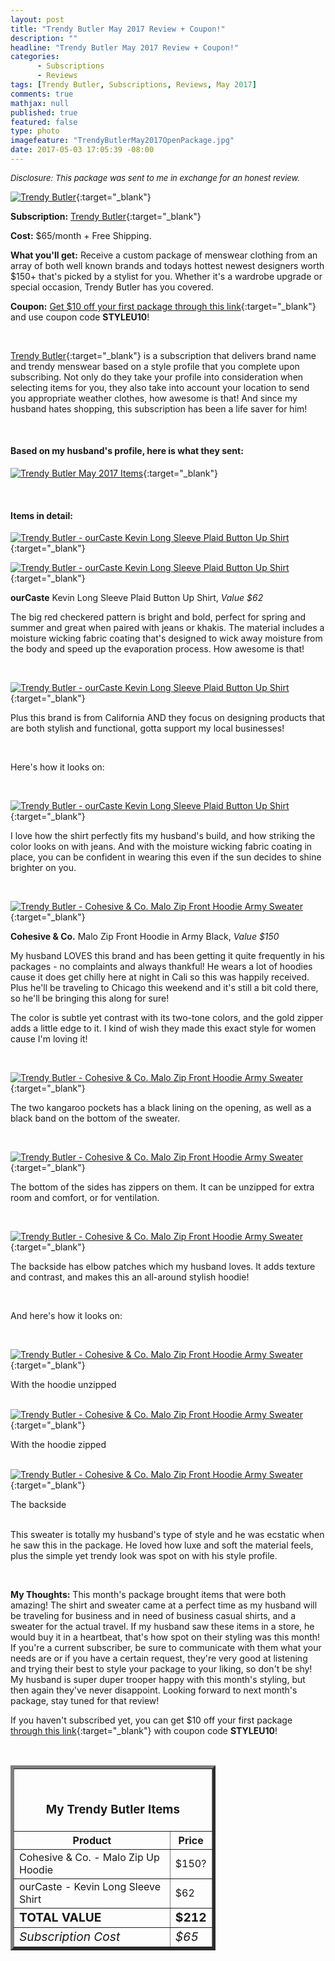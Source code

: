 ```yaml
---
layout: post
title: "Trendy Butler May 2017 Review + Coupon!"
description: ""
headline: "Trendy Butler May 2017 Review + Coupon!"
categories: 
      - Subscriptions
      - Reviews
tags: [Trendy Butler, Subscriptions, Reviews, May 2017]
comments: true
mathjax: null
published: true
featured: false
type: photo
imagefeature: "TrendyButlerMay2017OpenPackage.jpg"
date: 2017-05-03 17:05:39 -08:00
---
```


<i><font size="2">Disclosure: This package was sent to me in exchange for an honest review.</font></i>

[![Trendy Butler](http://whatsupmailbox.com/images/TrendyButlerMay2017Package.jpg)](http://trendybutlers.com/l/B9A76CA0/){:target="_blank"}

**Subscription:** [Trendy Butler](http://trendybutlers.com/l/B9A76CA0/){:target="_blank"}

**Cost:** $65/month + Free Shipping.

**What you'll get:** Receive a custom package of menswear clothing from an array of both well known brands and todays hottest newest designers worth $150+ that's picked by a stylist for you. Whether it's a wardrobe upgrade or special occasion, Trendy Butler has you covered.

**Coupon:** [Get $10 off your first package through this link](http://trendybutlers.com/l/B9A76CA0/){:target="_blank"} and use coupon code **STYLEU10**!

<br>

[Trendy Butler](http://trendybutlers.com/l/B9A76CA0/){:target="_blank"} is a subscription that delivers brand name and trendy menswear based on a style profile that you complete upon subscribing. Not only do they take your profile into consideration when selecting items for you, they also take into account your location to send you appropriate weather clothes, how awesome is that! And since my husband hates shopping, this subscription has been a life saver for him!

<br>

<H4>Based on my husband's profile, here is what they sent:</H4>

[![Trendy Butler May 2017 Items](http://whatsupmailbox.com/images/TrendyButlerMay2017OpenPackage.jpg)](http://trendybutlers.com/l/B9A76CA0/){:target="_blank"}

<br>

<h4>Items in detail:</h4>

[![Trendy Butler - ourCaste Kevin Long Sleeve Plaid Button Up Shirt](http://whatsupmailbox.com/images/TrendyButlerMay2017OurCasteKevinLongSleevePlaidButtonUpShirt.jpg)](http://trendybutlers.com/l/B9A76CA0/){:target="_blank"}

[![Trendy Butler - ourCaste Kevin Long Sleeve Plaid Button Up Shirt](http://whatsupmailbox.com/images/TrendyButlerMay2017OurCasteKevinLongSleevePlaidButtonUpShirt02.jpg)](http://trendybutlers.com/l/B9A76CA0/){:target="_blank"}

**ourCaste** Kevin Long Sleeve Plaid Button Up Shirt, *Value $62*

The big red checkered pattern is bright and bold, perfect for spring and summer and great when paired with jeans or khakis. The material includes a moisture wicking fabric coating that's designed to wick away moisture from the body and speed up the evaporation process. How awesome is that!

<br>

[![Trendy Butler - ourCaste Kevin Long Sleeve Plaid Button Up Shirt](http://whatsupmailbox.com/images/TrendyButlerMay2017OurCasteKevinLongSleevePlaidButtonUpShirt03.jpg)](http://trendybutlers.com/l/B9A76CA0/){:target="_blank"}

Plus this brand is from California AND they focus on designing products that are both stylish and functional, gotta support my local businesses!

<br>

Here's how it looks on:

<br>

[![Trendy Butler - ourCaste Kevin Long Sleeve Plaid Button Up Shirt](http://whatsupmailbox.com/images/TrendyButlerMay2017OurCasteKevinLongSleevePlaidButtonUpShirt04.jpg)](http://trendybutlers.com/l/B9A76CA0/){:target="_blank"}

I love how the shirt perfectly fits my husband's build, and how striking the color looks on with jeans. And with the moisture wicking fabric coating in place, you can be confident in wearing this even if the sun decides to shine brighter on you.

<br>

[![Trendy Butler - Cohesive & Co. Malo Zip Front Hoodie Army Sweater](http://whatsupmailbox.com/images/TrendyButlerMay2017CohesiveCoMaloZipFrontHoodieArmySweater.jpg)](http://trendybutlers.com/l/B9A76CA0/){:target="_blank"}

**Cohesive & Co.** Malo Zip Front Hoodie in Army Black, *Value $150*

My husband LOVES this brand and has been getting it quite frequently in his packages - no complaints and always thankful! He wears a lot of hoodies cause it does get chilly here at night in Cali so this was happily received. Plus he'll be traveling to Chicago this weekend and it's still a bit cold there, so he'll be bringing this along for sure!

The color is subtle yet contrast with its two-tone colors, and the gold zipper adds a little edge to it. I kind of wish they made this exact style for women cause I'm loving it!

<br>

[![Trendy Butler - Cohesive & Co. Malo Zip Front Hoodie Army Sweater](http://whatsupmailbox.com/images/TrendyButlerMay2017CohesiveCoMaloZipFrontHoodieArmySweater02.jpg)](http://trendybutlers.com/l/B9A76CA0/){:target="_blank"}

The two kangaroo pockets has a black lining on the opening, as well as a black band on the bottom of the sweater.

<br>

[![Trendy Butler - Cohesive & Co. Malo Zip Front Hoodie Army Sweater](http://whatsupmailbox.com/images/TrendyButlerMay2017CohesiveCoMaloZipFrontHoodieArmySweater03.jpg)](http://trendybutlers.com/l/B9A76CA0/){:target="_blank"}

The bottom of the sides has zippers on them. It can be unzipped for extra room and comfort, or for ventilation.

<br>

[![Trendy Butler - Cohesive & Co. Malo Zip Front Hoodie Army Sweater](http://whatsupmailbox.com/images/TrendyButlerMay2017CohesiveCoMaloZipFrontHoodieArmySweater04.jpg)](http://trendybutlers.com/l/B9A76CA0/){:target="_blank"}

The backside has elbow patches which my husband loves. It adds texture and contrast, and makes this an all-around stylish hoodie!

<br>

And here's how it looks on:

<br>

[![Trendy Butler - Cohesive & Co. Malo Zip Front Hoodie Army Sweater](http://whatsupmailbox.com/images/TrendyButlerMay2017Items.jpg)](http://trendybutlers.com/l/B9A76CA0/){:target="_blank"}

<figcaption>With the hoodie unzipped</figcaption>

<br>

[![Trendy Butler - Cohesive & Co. Malo Zip Front Hoodie Army Sweater](http://whatsupmailbox.com/images/TrendyButlerMay2017Items02.jpg)](http://trendybutlers.com/l/B9A76CA0/){:target="_blank"}

<figcaption>With the hoodie zipped</figcaption>

<br>

[![Trendy Butler - Cohesive & Co. Malo Zip Front Hoodie Army Sweater](http://whatsupmailbox.com/images/TrendyButlerMay2017Items03.jpg)](http://trendybutlers.com/l/B9A76CA0/){:target="_blank"}

<figcaption>The backside</figcaption>

<br>

This sweater is totally my husband's type of style and he was ecstatic when he saw this in the package. He loved how luxe and soft the material feels, plus the simple yet trendy look was spot on with his style profile.

<br>

<i class="icon-exclamation-sign"></i><b> My Thoughts:</b> This month's package brought items that were both amazing! The shirt and sweater came at a perfect time as my husband will be traveling for business and in need of business casual shirts, and a sweater for the actual travel. If my husband saw these items in a store, he would buy it in a heartbeat, that's how spot on their styling was this month! If you're a current subscriber, be sure to communicate with them what your needs are or if you have a certain request, they're very good at listening and trying their best to style your package to your liking, so don't be shy! My husband is super duper trooper happy with this month's styling, but then again they've never disappoint. Looking forward to next month's package, stay tuned for that review!

If you haven't subscribed yet, you can get $10 off your first package [through this link](http://trendybutlers.com/l/B9A76CA0/){:target="_blank"} with coupon code **STYLEU10**!

<br>

<TABLE  BORDER="5" style="width:65%">
   <TR>
      <TH COLSPAN="2">
         <H3><BR><center>My Trendy Butler Items</center></H3>
      </TH>
   </TR>
      <TH>Product</TH>
      <TH>Price</TH>
  <TR>
      <TD>Cohesive & Co. - Malo Zip Up Hoodie</TD>
      <TD>$150?</TD>
   </TR>
   <TR>
      <TD>ourCaste - Kevin Long Sleeve Shirt</TD>
      <TD>$62</TD>
   </TR>
   <TR>
      <TD><b><big>TOTAL VALUE</big></b></TD>
      <TD><b><big>$212</big></b></TD>
   </TR>
   <TR>
      <TD><i><big>Subscription Cost</big></i></TD>
      <TD><i><big>$65</big></i></TD>
   </TR>
</TABLE>
